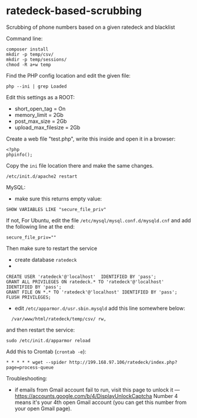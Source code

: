 # ratedeck-based-scrubbing
Scrubbing of phone numbers based on a given ratedeck and blacklist

Command line:
```
composer install
mkdir -p temp/csv/
mkdir -p temp/sessions/
chmod -R a+w temp
```

Find the PHP config location and edit the given file:
```
php --ini | grep Loaded
```

Edit this settings as a ROOT:
* short_open_tag = On
* memory_limit = 2Gb
* post_max_size = 2Gb
* upload_max_filesize = 2Gb

Create a web file "test.php", write this inside and open it in a browser:
```
<?php 
phpinfo();
```

Copy the `ini` file location there and make the same changes.

```
/etc/init.d/apache2 restart
```

MySQL:
* make sure this returns empty value:
```
SHOW VARIABLES LIKE "secure_file_priv"
```
If not, For Ubuntu, edit the file `/etc/mysql/mysql.conf.d/mysqld.cnf` and add the following line at the end:
```
secure_file_priv=""
```
Then make sure to restart the service

* create database `ratedeck`
* 
```
CREATE USER 'ratedeck'@'localhost'  IDENTIFIED BY 'pass';
GRANT ALL PRIVILEGES ON ratedeck.* TO 'ratedeck'@'localhost' IDENTIFIED BY 'pass';
GRANT FILE ON *.* TO 'ratedeck'@'localhost' IDENTIFIED BY 'pass';
FLUSH PRIVILEGES;
```
* edit `/etc/apparmor.d/usr.sbin.mysqld`
add this line somewhere below:
```
  /var/www/html/ratedeck/temp/csv/ rw,
```
and then restart the service:
```
sudo /etc/init.d/apparmor reload
```

Add this to Crontab (`crontab -e`):
```
* * * * * wget --spider http://199.168.97.106/ratedeck/index.php?page=process-queue
```

Troubleshooting:
* if emails from Gmail account fail to run, visit this page to unlock it — https://accounts.google.com/b/4/DisplayUnlockCaptcha
Number 4 means it's your 4th open Gmail account (you can get this number from your open Gmail page).
